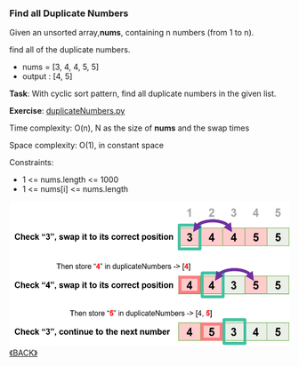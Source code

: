 ### Find all Duplicate Numbers

Given an unsorted array,**nums**, containing n numbers (from 1 to n). 

find all of the duplicate numbers.

- nums = [3, 4, 4, 5, 5]
- output : [4, 5]

**Task**: With cyclic sort pattern, find all duplicate numbers in the given list.

**Exercise**: [duplicateNumbers.py](duplicateNumbers.py)

Time complexity: O(n), N as the size of **nums** and the swap times

Space complexity: O(1), in constant space

Constraints:
- 1 <= nums.length <= 1000
- 1 <= nums[i] <= nums.length

<img src="../images/2022-06-22_002115.png" height="260">
<a class="return" href="../README.md" style="text-align:right;"> 《BACK》 </a>
